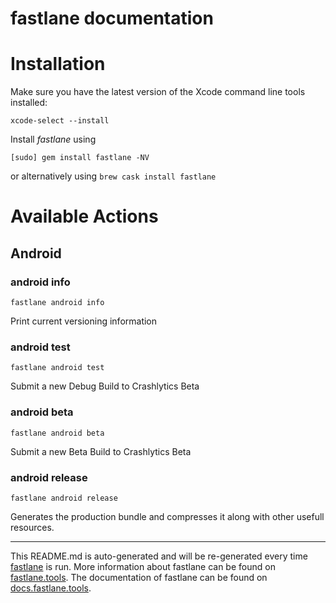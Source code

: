 fastlane documentation
================
# Installation

Make sure you have the latest version of the Xcode command line tools installed:

```
xcode-select --install
```

Install _fastlane_ using
```
[sudo] gem install fastlane -NV
```
or alternatively using `brew cask install fastlane`

# Available Actions
## Android
### android info
```
fastlane android info
```
Print current versioning information
### android test
```
fastlane android test
```
Submit a new Debug Build to Crashlytics Beta
### android beta
```
fastlane android beta
```
Submit a new Beta Build to Crashlytics Beta
### android release
```
fastlane android release
```
Generates the production bundle and compresses it along with other usefull resources.

----

This README.md is auto-generated and will be re-generated every time [fastlane](https://fastlane.tools) is run.
More information about fastlane can be found on [fastlane.tools](https://fastlane.tools).
The documentation of fastlane can be found on [docs.fastlane.tools](https://docs.fastlane.tools).
